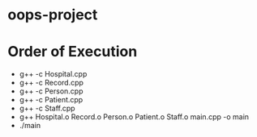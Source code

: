 # oops-project

# Order of Execution
* g++ -c Hospital.cpp
* g++ -c Record.cpp
* g++ -c Person.cpp
* g++ -c Patient.cpp
* g++ -c Staff.cpp
* g++ Hospital.o Record.o Person.o Patient.o Staff.o main.cpp -o main 
* ./main